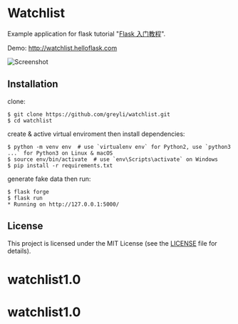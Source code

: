 # Watchlist

Example application for flask tutorial "[Flask 入门教程](http://helloflask.com/tutorial)".

Demo: http://watchlist.helloflask.com

![Screenshot](http://helloflask.com/screenshots/watchlist.png)

## Installation

clone:
```
$ git clone https://github.com/greyli/watchlist.git
$ cd watchlist
```
create & active virtual enviroment then install dependencies:
```
$ python -m venv env  # use `virtualenv env` for Python2, use `python3 ...` for Python3 on Linux & macOS
$ source env/bin/activate  # use `env\Scripts\activate` on Windows
$ pip install -r requirements.txt
```

generate fake data then run:
```
$ flask forge
$ flask run
* Running on http://127.0.0.1:5000/
```

## License

This project is licensed under the MIT License (see the
[LICENSE](LICENSE) file for details).
# watchlist1.0
# watchlist1.0
